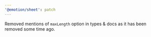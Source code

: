 ```yaml
---
'@emotion/sheet': patch
---
```


Removed mentions of `maxLength` option in types & docs as it has been removed some time ago.

